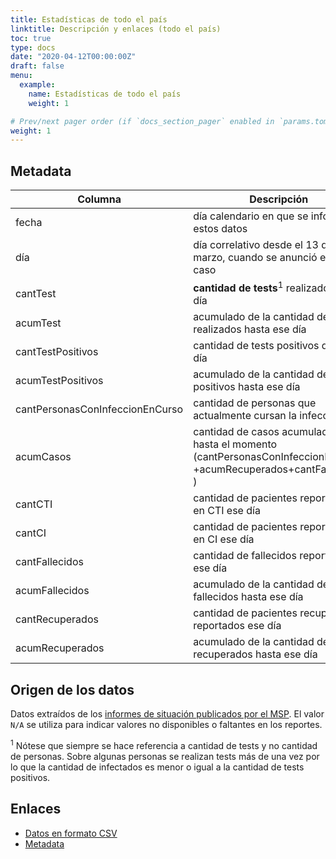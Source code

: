 ```yaml
---
title: Estadísticas de todo el país
linktitle: Descripción y enlaces (todo el país) 
toc: true
type: docs
date: "2020-04-12T00:00:00Z"
draft: false
menu:
  example:
    name: Estadísticas de todo el país
    weight: 1

# Prev/next pager order (if `docs_section_pager` enabled in `params.toml`)
weight: 1
---
```

## Metadata

Columna   | Descripción
----------|---------------------------------------------------
fecha	  |día calendario en que se informaron estos datos
día	    | día correlativo desde el 13 de marzo, cuando se anunció el primer caso
cantTest  |	**cantidad de tests**<sup>1</sup> realizados ese día
acumTest	|acumulado de la cantidad de tests realizados hasta ese día
cantTestPositivos |	cantidad de tests positivos de ese día
acumTestPositivos	  |acumulado de la cantidad de tests positivos hasta ese día
cantPersonasConInfeccionEnCurso |	cantidad de personas que actualmente cursan la infección
acumCasos| cantidad de casos acumulados hasta el momento (cantPersonasConInfeccionEnCurso +acumRecuperados+cantFallecidos )
cantCTI  |	cantidad de pacientes reportados en CTI ese día
cantCI  |	cantidad de pacientes reportados en CI ese día
cantFallecidos |	cantidad de fallecidos reportados ese día
acumFallecidos |acumulado de la cantidad de fallecidos hasta ese día
cantRecuperados	| cantidad de pacientes recuperados reportados ese día
acumRecuperados |acumulado de la cantidad de recuperados hasta ese día

## Origen de los datos

Datos extraídos de los [informes de situación publicados por el MSP](https://www.gub.uy/sistema-nacional-emergencias/comunicacion/noticias/informacion-interes-actualizada-sobre-coronavirus-covid-19-uruguay).
El valor `N/A` se utiliza para indicar valores no disponibles o faltantes en los reportes.

<sup>1</sup> Nótese que siempre se hace referencia a cantidad de tests y no cantidad de personas. Sobre algunas personas se realizan tests más de una vez por lo que la cantidad de infectados es menor o igual a la cantidad de tests positivos.


## Enlaces

* [Datos en formato CSV](https://github.com/GUIAD-COVID/datos-y-visualizaciones-GUIAD/blob/master/datos/estadisticasUY.csv)
* [Metadata](https://github.com/GUIAD-COVID/datos-y-visualizaciones-GUIAD/blob/master/datos/explica_estadisticasUY.md)